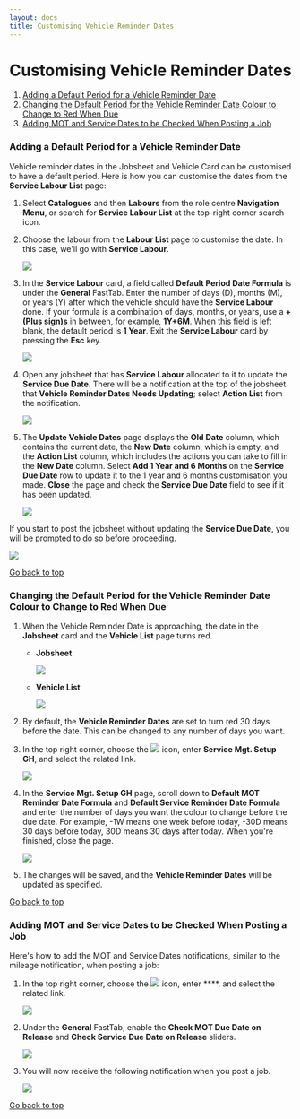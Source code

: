 ```yaml
---
layout: docs
title: Customising Vehicle Reminder Dates
---
```


<a name="top"></a>

# Customising Vehicle Reminder Dates
1. [Adding a Default Period for a Vehicle Reminder Date](#adding-a-default-period-for-a-vehicle-reminder-date)
2. [Changing the Default Period for the Vehicle Reminder Date Colour to Change to Red When Due](#changing-the-default-period-for-the-vehicle-reminder-date-colour-to-change-to-red-When-due)
3. [Adding MOT and Service Dates to be Checked When Posting a Job](#adding-mot-and-service-dates-to-be-checked-when-posting-a-job)

### Adding a Default Period for a Vehicle Reminder Date
Vehicle reminder dates in the Jobsheet and Vehicle Card can be customised to have a default period. Here is how you can customise the dates from the **Service Labour List** page:
1. Select **Catalogues** and then **Labours** from the role centre **Navigation Menu**, or search for **Service Labour List** at the top-right corner search icon.
2. Choose the labour from the **Labour List** page to customise the date. In this case, we'll go with **Service Labour**.

   ![](media/garagehive-vehicle-reminder-customisation1.gif)

3. In the **Service Labour** card, a field called **Default Period Date Formula** is under the **General** FastTab. Enter the number of days (D), months (M), or years (Y) after which the vehicle should have the **Service Labour** done. If your formula is a combination of days, months, or years, use a **+ (Plus sign)s** in between, for example, **1Y+6M**. When this field is left blank, the default period is **1 Year**. Exit the **Service Labour** card by pressing the **Esc** key.

   ![](media/garagehive-vehicle-reminder-customisation2.gif)

4. Open any jobsheet that has **Service Labour** allocated to it to update the **Service Due Date**. There will be a notification at the top of the jobsheet that **Vehicle Reminder Dates Needs Updating**; select **Action List** from the notification.

   ![](media/garagehive-vehicle-reminder-customisation3.gif)

5. The **Update Vehicle Dates** page displays the **Old Date** column, which contains the current date, the **New Date** column, which is empty, and the **Action List** column, which includes the actions you can take to fill in the **New Date** column. Select **Add 1 Year and 6 Months** on the **Service Due Date** row to update it to the 1 year and 6 months customisation you made. **Close** the page and check the **Service Due Date** field to see if it has been updated.

   ![](media/garagehive-vehicle-reminder-customisation4.gif)

If you start to post the jobsheet without updating the **Service Due Date**, you will be prompted to do so before proceeding.

   ![](media/garagehive-vehicle-reminder-customisation5.gif)


[Go back to top](#top)

### Changing the Default Period for the Vehicle Reminder Date Colour to Change to Red When Due
1. When the Vehicle Reminder Date is approaching, the date in the **Jobsheet** card and the **Vehicle List** page turns red. 

   * **Jobsheet**

      ![](media/garagehive-vehicle-reminder-date-colour1.png)

   * **Vehicle List**

      ![](media/garagehive-vehicle-reminder-date-colour2.png)

2. By default, the **Vehicle Reminder Dates** are set to turn red 30 days before the date. This can be changed to any number of days you want.
3. In the top right corner, choose the ![](media/search_icon.png) icon, enter **Service Mgt. Setup GH**, and select the related link.

   ![](media/garagehive-vehicle-reminder-date-colour3.png)

4. In the **Service Mgt. Setup GH** page, scroll down to **Default MOT Reminder Date Formula** and **Default Service Reminder Date Formula** and enter the number of days you want the colour to change before the due date. For example, -1W means one week before today, -30D means 30 days before today, 30D means 30 days after today. When you're finished, close the page.

   ![](media/garagehive-vehicle-reminder-date-colour4.png)

5. The changes will be saved, and the **Vehicle Reminder Dates** will be updated as specified.


[Go back to top](#top)

### Adding MOT and Service Dates to be Checked When Posting a Job
Here's how to add the MOT and Service Dates notifications, similar to the mileage notification, when posting a job:
1. In the top right corner, choose the ![](media/search_icon.png) icon, enter ****, and select the related link.

   ![](media/garagehive-mot-service-dates-notification1.png)

2. Under the **General** FastTab, enable the **Check MOT Due Date on Release** and **Check Service Due Date on Release** sliders.

   ![](media/garagehive-mot-service-dates-notification2.png)

3. You will now receive the following notification when you post a job.

   ![](media/garagehive-mot-service-dates-notification3.png)


[Go back to top](#top)